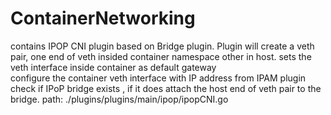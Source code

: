 # ContainerNetworking
contains IPOP CNI plugin based on Bridge plugin.
Plugin will create a veth pair, one end of veth insided container namespace other in host.
sets the veth interface inside container as default gateway  
configure the container veth interface with IP address from IPAM plugin
check if IPoP bridge exists , if it does attach the host end of veth pair to the bridge.
path: ./plugins/plugins/main/ipop/ipopCNI.go
